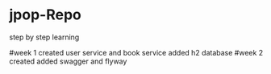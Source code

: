 # jpop-Repo
step by step learning 

#week 1 
created user service and book service added h2 database
#week 2 
created added swagger and flyway